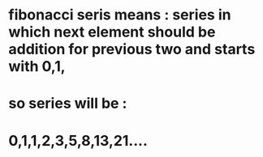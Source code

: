 # fibonacci seris means : series in which next element should be addition for  previous two  and starts with 0,1,

# so series will be :
# 0,1,1,2,3,5,8,13,21....